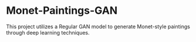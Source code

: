 # Monet-Paintings-GAN
This project utilizes a Regular GAN model to generate Monet-style paintings through deep learning techniques.
